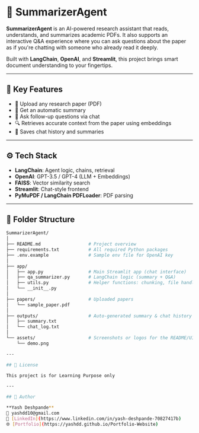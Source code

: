# 🤖 SummarizerAgent

**SummarizerAgent** is an AI-powered research assistant that reads, understands, and summarizes academic PDFs. It also supports an interactive Q&A experience where you can ask questions about the paper as if you're chatting with someone who already read it deeply.

Built with **LangChain**, **OpenAI**, and **Streamlit**, this project brings smart document understanding to your fingertips.

---

## 🧠 Key Features
- 📄 Upload any research paper (PDF)
- 📝 Get an automatic summary
- 💬 Ask follow-up questions via chat
- 🔍 Retrieves accurate context from the paper using embeddings
- 💾 Saves chat history and summaries

---

## ⚙️ Tech Stack
- **LangChain**: Agent logic, chains, retrieval
- **OpenAI**: GPT-3.5 / GPT-4 (LLM + Embeddings)
- **FAISS**: Vector similarity search
- **Streamlit**: Chat-style frontend
- **PyMuPDF / LangChain PDFLoader**: PDF parsing

---

## 📂 Folder Structure

```bash
SummarizerAgent/
│
├── README.md                  # Project overview
├── requirements.txt           # All required Python packages
├── .env.example               # Sample env file for OpenAI key
│
├── app/
│   ├── app.py                 # Main Streamlit app (chat interface)
│   ├── qa_summarizer.py       # LangChain logic (summary + Q&A)
│   ├── utils.py               # Helper functions: chunking, file handling
│   └── __init__.py
│
├── papers/                    # Uploaded papers
│   └── sample_paper.pdf
│
├── outputs/                   # Auto-generated summary & chat history
│   ├── summary.txt
│   └── chat_log.txt
│
└── assets/                    # Screenshots or logos for the README/UI
    └── demo.png

---

## 📄 License

This project is for Learning Purpose only

---

## 👤 Author

**Yash Deshpande**  
📧 yashdd10@gmail.com  
💼 [LinkedIn](https://www.linkedin.com/in/yash-deshpande-70827417b)  
🌐 [Portfolio](https://yashdd.github.io/Portfolio-Website)

